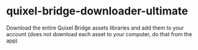 # quixel-bridge-downloader-ultimate
Download the entire Quixel Bridge assets libraries and add them to your account (does not download each asset to your computer, do that from the app)
